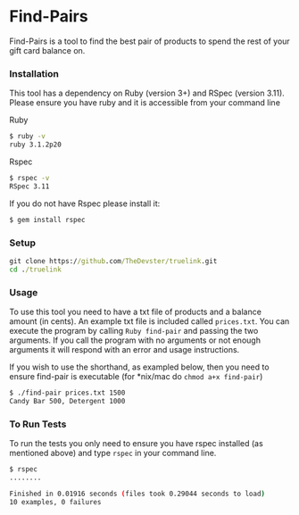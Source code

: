 # Find-Pairs

Find-Pairs is a tool to find the best pair of products to spend the rest of your gift card balance on.

### Installation

This tool has a dependency on Ruby (version 3+) and RSpec (version 3.11).  Please ensure you have ruby and it is accessible from your command line 

Ruby
```bash
$ ruby -v
ruby 3.1.2p20
```
Rspec
```bash
$ rspec -v
RSpec 3.11
```

If you do not have Rspec please install it: 
```bash
$ gem install rspec
```

### Setup
```cmd
git clone https://github.com/TheDevster/truelink.git
cd ./truelink
```

### Usage
To use this tool you need to have a txt file of products and a balance amount (in cents).  An example txt file is included called `prices.txt`. You can execute the program by calling `Ruby find-pair` and passing the two arguments.  If you call the program with no arguments or not enough arguments it will respond with an error and usage instructions.

If you wish to use the shorthand, as exampled below, then you need to ensure find-pair is executable (for *nix/mac do `chmod a+x find-pair`)

```bash
$ ./find-pair prices.txt 1500
Candy Bar 500, Detergent 1000
```

### To Run Tests
To run the tests you only need to ensure you have rspec installed (as mentioned above) and type `rspec` in your command line.

```bash
$ rspec
........

Finished in 0.01916 seconds (files took 0.29044 seconds to load)
10 examples, 0 failures
```
